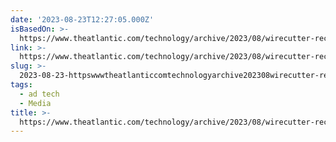 ```yaml
---
date: '2023-08-23T12:27:05.000Z'
isBasedOn: >-
  https://www.theatlantic.com/technology/archive/2023/08/wirecutter-recommendations-worse-new-york-times/675075/
link: >-
  https://www.theatlantic.com/technology/archive/2023/08/wirecutter-recommendations-worse-new-york-times/675075/
slug: >-
  2023-08-23-httpswwwtheatlanticcomtechnologyarchive202308wirecutter-recommendations-worse-new-york-times675075
tags:
  - ad tech
  - Media
title: >-
  https://www.theatlantic.com/technology/archive/2023/08/wirecutter-recommendations-worse-new-york-times/675075/
---
```


